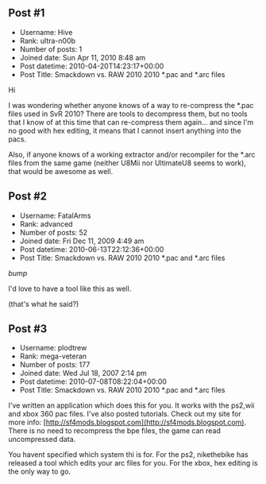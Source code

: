 ## Post #1
- Username: Hive
- Rank: ultra-n00b
- Number of posts: 1
- Joined date: Sun Apr 11, 2010 8:48 am
- Post datetime: 2010-04-20T14:23:17+00:00
- Post Title: Smackdown vs. RAW 2010 2010 *.pac and *.arc files

Hi

I was wondering whether anyone knows of a way to re-compress the *.pac files used in SvR 2010? There are tools to decompress them, but no tools that I know of at this time that can re-compress them again... and since I'm no good with hex editing, it means that I cannot insert anything into the pacs.

Also, if anyone knows of a working extractor and/or recompiler for the *.arc files from the same game (neither U8Mii nor UltimateU8 seems to work), that would be awesome as well.
## Post #2
- Username: FatalArms
- Rank: advanced
- Number of posts: 52
- Joined date: Fri Dec 11, 2009 4:49 am
- Post datetime: 2010-06-13T22:12:36+00:00
- Post Title: Smackdown vs. RAW 2010 2010 *.pac and *.arc files

*bump*

I'd love to have a tool like this as well.

(that's what he said?)
## Post #3
- Username: plodtrew
- Rank: mega-veteran
- Number of posts: 177
- Joined date: Wed Jul 18, 2007 2:14 pm
- Post datetime: 2010-07-08T08:22:04+00:00
- Post Title: Smackdown vs. RAW 2010 2010 *.pac and *.arc files

I've written an application which does this for you. It works with the ps2,wii and xbox 360 pac files. I've also posted tutorials. Check out my site for more info: [http://sf4mods.blogspot.com](http://sf4mods.blogspot.com). There is no need to recompress the bpe files, the game can read uncompressed data.

You havent specified which system thi is for. For the ps2, nikethebike has released a tool which edits your arc files for you. For the xbox, hex editing is the only way to go.
